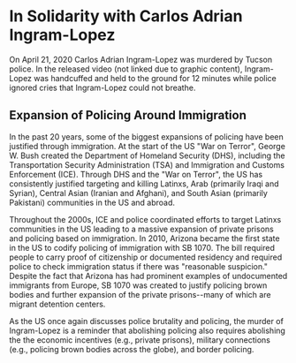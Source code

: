 # In Solidarity with Carlos Adrian Ingram-Lopez

On April 21, 2020  Carlos Adrian Ingram-Lopez was murdered by Tucson police. In the released video (not linked due to graphic content), Ingram-Lopez was handcuffed and held to the ground for 12 minutes while police ignored cries that Ingram-Lopez could not breathe. 

## Expansion of Policing Around Immigration

In the past 20 years, some of the biggest expansions of policing have been justified through immigration. At the start of the US "War on Terror", George W. Bush created the Department of Homeland Security (DHS), including the Transportation Security Administration (TSA) and Immigration and Customs Enforcement (ICE). Through DHS and the "War on Terror", the US has consistently justified targeting and killing Latinxs, Arab (primarily Iraqi and Syrian), Central Asian (Iranian and Afghani), and South Asian (primarily Pakistani) communities in the US and abroad.

Throughout the 2000s, ICE and police coordinated efforts to target Latinxs communities in the US leading to a massive expansion of private prisons and policing based on immigration. In 2010, Arizona became the first state in the US to codify policing of immigration with SB 1070. The bill required people to carry proof of citizenship or documented residency and required police to check immigration status if there was "reasonable suspicion." Despite the fact that Arizona has had prominent examples of undocumented immigrants from Europe, SB 1070 was created to justify policing brown bodies and further expansion of the private prisons--many of which are migrant detention centers.

As the US once again discusses police brutality and policing, the murder of Ingram-Lopez is a reminder that abolishing policing also requires abolishing the  the economic incentives (e.g., private prisons), military connections (e.g., policing brown bodies across the globe), and border policing.

<!--
## Get Police Out Of Our Homes

 Like Oscar Grant in Oakland on January 1, 2009, police used deadly force and tactics to respond to -->